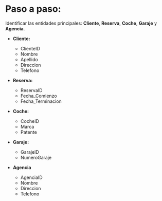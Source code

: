 # Paso a paso:

Identificar las entidades principales: **Cliente**, **Reserva**, **Coche**, **Garaje** y **Agencia**.
   
  - **Cliente:**
     - ClienteID
     - Nombre
     - Apellido
     - Direccion
     - Telefono
    
  - **Reserva:**
     - ReservaID
     - Fecha_Comienzo
     - Fecha_Terminacion
   
  - **Coche:** 
     - CocheID
     - Marca
     - Patente
   
  - **Garaje:**
    - GarajeID
    - NumeroGaraje

  - **Agencia**
    - AgenciaID
    - Nombre
    - Direccion
    - Telefono
  
